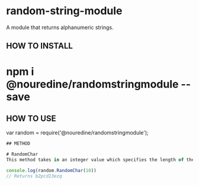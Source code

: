 # random-string-module
A module that returns alphanumeric strings.

## HOW TO INSTALL
# npm i @nouredine/randomstringmodule --save

## HOW TO USE
var random = require('@nouredine/randomstringmodule');

```javascript
## METHOD

# RandomChar
This method takes in an integer value which specifies the length of the returned strings.

console.log(random.RandomChar(10))
// Returns b2pcd13ezq